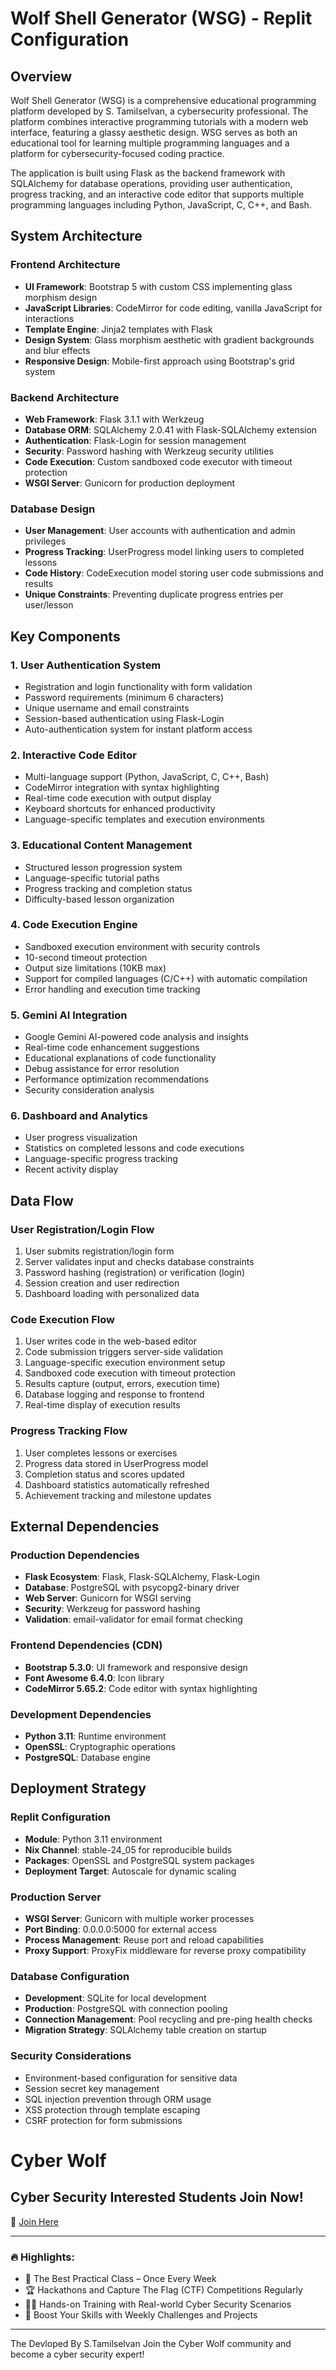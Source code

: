 # Wolf Shell Generator (WSG) - Replit Configuration

## Overview

Wolf Shell Generator (WSG) is a comprehensive educational programming platform developed by S. Tamilselvan, a cybersecurity professional. The platform combines interactive programming tutorials with a modern web interface, featuring a glassy aesthetic design. WSG serves as both an educational tool for learning multiple programming languages and a platform for cybersecurity-focused coding practice.

The application is built using Flask as the backend framework with SQLAlchemy for database operations, providing user authentication, progress tracking, and an interactive code editor that supports multiple programming languages including Python, JavaScript, C, C++, and Bash.

## System Architecture

### Frontend Architecture
- **UI Framework**: Bootstrap 5 with custom CSS implementing glass morphism design
- **JavaScript Libraries**: CodeMirror for code editing, vanilla JavaScript for interactions
- **Template Engine**: Jinja2 templates with Flask
- **Design System**: Glass morphism aesthetic with gradient backgrounds and blur effects
- **Responsive Design**: Mobile-first approach using Bootstrap's grid system

### Backend Architecture
- **Web Framework**: Flask 3.1.1 with Werkzeug
- **Database ORM**: SQLAlchemy 2.0.41 with Flask-SQLAlchemy extension
- **Authentication**: Flask-Login for session management
- **Security**: Password hashing with Werkzeug security utilities
- **Code Execution**: Custom sandboxed code executor with timeout protection
- **WSGI Server**: Gunicorn for production deployment

### Database Design
- **User Management**: User accounts with authentication and admin privileges
- **Progress Tracking**: UserProgress model linking users to completed lessons
- **Code History**: CodeExecution model storing user code submissions and results
- **Unique Constraints**: Preventing duplicate progress entries per user/lesson

## Key Components

### 1. User Authentication System
- Registration and login functionality with form validation
- Password requirements (minimum 6 characters)
- Unique username and email constraints
- Session-based authentication using Flask-Login
- Auto-authentication system for instant platform access

### 2. Interactive Code Editor
- Multi-language support (Python, JavaScript, C, C++, Bash)
- CodeMirror integration with syntax highlighting
- Real-time code execution with output display
- Keyboard shortcuts for enhanced productivity
- Language-specific templates and execution environments

### 3. Educational Content Management
- Structured lesson progression system
- Language-specific tutorial paths
- Progress tracking and completion status
- Difficulty-based lesson organization

### 4. Code Execution Engine
- Sandboxed execution environment with security controls
- 10-second timeout protection
- Output size limitations (10KB max)
- Support for compiled languages (C/C++) with automatic compilation
- Error handling and execution time tracking

### 5. Gemini AI Integration
- Google Gemini AI-powered code analysis and insights
- Real-time code enhancement suggestions
- Educational explanations of code functionality
- Debug assistance for error resolution
- Performance optimization recommendations
- Security consideration analysis

### 6. Dashboard and Analytics
- User progress visualization
- Statistics on completed lessons and code executions
- Language-specific progress tracking
- Recent activity display

## Data Flow

### User Registration/Login Flow
1. User submits registration/login form
2. Server validates input and checks database constraints
3. Password hashing (registration) or verification (login)
4. Session creation and user redirection
5. Dashboard loading with personalized data

### Code Execution Flow
1. User writes code in the web-based editor
2. Code submission triggers server-side validation
3. Language-specific execution environment setup
4. Sandboxed code execution with timeout protection
5. Results capture (output, errors, execution time)
6. Database logging and response to frontend
7. Real-time display of execution results

### Progress Tracking Flow
1. User completes lessons or exercises
2. Progress data stored in UserProgress model
3. Completion status and scores updated
4. Dashboard statistics automatically refreshed
5. Achievement tracking and milestone updates

## External Dependencies

### Production Dependencies
- **Flask Ecosystem**: Flask, Flask-SQLAlchemy, Flask-Login
- **Database**: PostgreSQL with psycopg2-binary driver
- **Web Server**: Gunicorn for WSGI serving
- **Security**: Werkzeug for password hashing
- **Validation**: email-validator for email format checking

### Frontend Dependencies (CDN)
- **Bootstrap 5.3.0**: UI framework and responsive design
- **Font Awesome 6.4.0**: Icon library
- **CodeMirror 5.65.2**: Code editor with syntax highlighting

### Development Dependencies
- **Python 3.11**: Runtime environment
- **OpenSSL**: Cryptographic operations
- **PostgreSQL**: Database engine

## Deployment Strategy

### Replit Configuration
- **Module**: Python 3.11 environment
- **Nix Channel**: stable-24_05 for reproducible builds
- **Packages**: OpenSSL and PostgreSQL system packages
- **Deployment Target**: Autoscale for dynamic scaling

### Production Server
- **WSGI Server**: Gunicorn with multiple worker processes
- **Port Binding**: 0.0.0.0:5000 for external access
- **Process Management**: Reuse port and reload capabilities
- **Proxy Support**: ProxyFix middleware for reverse proxy compatibility

### Database Configuration
- **Development**: SQLite for local development
- **Production**: PostgreSQL with connection pooling
- **Connection Management**: Pool recycling and pre-ping health checks
- **Migration Strategy**: SQLAlchemy table creation on startup

### Security Considerations
- Environment-based configuration for sensitive data
- Session secret key management
- SQL injection prevention through ORM usage
- XSS protection through template escaping
- CSRF protection for form submissions



# Cyber Wolf  
## Cyber Security Interested Students Join Now!

🔗 [Join Here](https://cyberwolf-career-guidance.web.app/)

---

### 🔥 Highlights:
- 🧠 The Best Practical Class – Once Every Week  
- 🏆 Hackathons and Capture The Flag (CTF) Competitions Regularly  
- 👨‍💻 Hands-on Training with Real-world Cyber Security Scenarios  
- 🚀 Boost Your Skills with Weekly Challenges and Projects  

---
 The Devloped By S.Tamilselvan
Join the Cyber Wolf community and become a cyber security expert!
